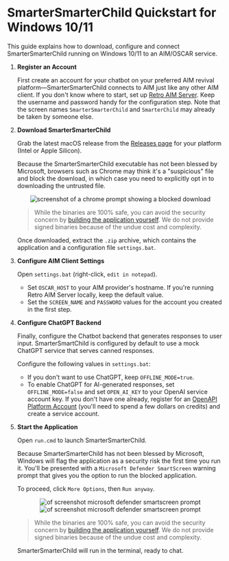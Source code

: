 # SmarterSmarterChild Quickstart for Windows 10/11

This guide explains how to download, configure and connect SmarterSmarterChild running on Windows 10/11 to an AIM/OSCAR
service.

1. **Register an Account**

   First create an account for your chatbot on your preferred AIM revival platform—SmarterSmarterChild connects to AIM
   just like any other AIM client. If you don't know where to start, set up [Retro AIM Server](https://github.com/mk6i/retro-aim-server).
   Keep the username and password handy for the configuration step. Note that the screen names `SmarterSmarterChild` and
   `SmarterChild` may already be taken by someone else.

2. **Download SmarterSmarterChild**

   Grab the latest macOS release from the [Releases page](https://github.com/mk6i/smarter-smarter-child/releases) for
   your platform (Intel or Apple Silicon).

   Because the SmarterSmarterChild executable has not been blessed by Microsoft, browsers such as Chrome may think it's
   a "suspicious" file and block the download, in which case you need to explicitly opt in to downloading the untrusted
   file.

    <p align="center">
      <img alt="screenshot of a chrome prompt showing a blocked download" src="https://github.com/mk6i/retro-aim-server/assets/2894330/90af40bd-262d-4e0f-a769-06943c7acd18">
    </p>

   > While the binaries are 100% safe, you can avoid the security concern by [building the application yourself](./BUILD.md).
   We do not provide signed binaries because of the undue cost and complexity.

   Once downloaded, extract the `.zip` archive, which contains the application and a configuration file `settings.bat`.

3. **Configure AIM Client Settings**

   Open `settings.bat` (right-click, `edit in notepad`).

   - Set `OSCAR_HOST` to your AIM provider's hostname. If you're running Retro AIM Server locally, keep the default
     value.
   - Set the `SCREEN_NAME` and `PASSWORD` values for the account you created in the first step.

4. **Configure ChatGPT Backend**

   Finally, configure the Chatbot backend that generates responses to user input. SmarterSmartChild is configured by
   default to use a mock ChatGPT service that serves canned responses.

   Configure the following values in `settings.bat`:

   - If you don't want to use ChatGPT, keep `OFFLINE_MODE=true`.
   - To enable ChatGPT for AI-generated responses, set `OFFLINE_MODE=false` and set `OPEN_AI_KEY` to your OpenAI
     service account key. If you don't have one already, register for an
     [OpenAPI Platform Account](https://platform.openai.com/) (you'll need to spend a few dollars on credits) and
     create a service account.
   
5. **Start the Application**

   Open `run.cmd` to launch SmarterSmarterChild.

   Because SmarterSmarterChild has not been blessed by Microsoft, Windows will flag the application as a security risk
   the first time you run it. You'll be presented with a `Microsoft Defender SmartScreen` warning prompt that gives you
   the option to run the blocked application.

   To proceed, click `More Options`, then `Run anyway`.

    <p align="center">
      <img alt="of screenshot microsoft defender smartscreen prompt" src="https://github.com/mk6i/retro-aim-server/assets/2894330/9ab0966b-d5dd-4b70-ba16-483e5c458f89">
      <img alt="of screenshot microsoft defender smartscreen prompt" src="https://github.com/mk6i/retro-aim-server/assets/2894330/5d4106c6-0ce6-4d4f-9260-e9bbb777c770">
    </p>

   > While the binaries are 100% safe, you can avoid the security concern by [building the application yourself](./BUILD.md).
   We do not provide signed binaries because of the undue cost and complexity.

   SmarterSmarterChild will run in the terminal, ready to chat.